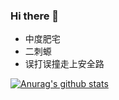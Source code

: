 ### Hi there 👋

<!--
**vvmdx/vvmdx** is a ✨ _special_ ✨ repository because its `README.md` (this file) appears on your GitHub profile.

Here are some ideas to get you started:

- 🔭 I’m currently working on ...
- 🌱 I’m currently learning ...
- 👯 I’m looking to collaborate on ...
- 🤔 I’m looking for help with ...
- 💬 Ask me about ...
- 📫 How to reach me: ...
- 😄 Pronouns: ...
- ⚡ Fun fact: ...
-->

- 中度肥宅
- 二刺螈
- 误打误撞走上安全路


[![Anurag's github stats](https://github-readme-stats.vercel.app/api?username=vvmdx&theme=gruvbox)](https://github.com/anuraghazra/github-readme-stats)
